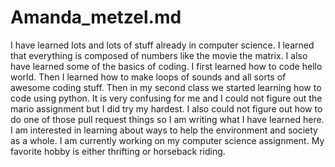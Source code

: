 # Amanda_metzel.md
I have learned lots and lots of stuff already in computer science. I learned that everything is composed of numbers like the movie the matrix. I also have learned some of the basics of coding. I first learned how to code hello world. Then I learned how to make loops of sounds and all sorts of awesome coding stuff. Then in my second class we started learning how to code using python. It is very confusing for me and I could not figure out the mario assignment but I did try my hardest. I also could not figure out how to do one of those pull request things so I am writing what I have learned here.
I am interested in learning about ways to help the environment and society as a whole. I am currently working on my computer science assignment. My favorite hobby is either thrifting or horseback riding.
